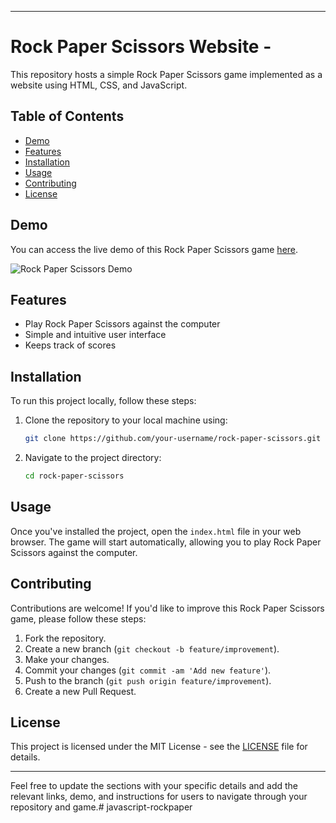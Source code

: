 

---

# Rock Paper Scissors Website -

This repository hosts a simple Rock Paper Scissors game implemented as a website using HTML, CSS, and JavaScript.

## Table of Contents

- [Demo](#demo)
- [Features](#features)
- [Installation](#installation)
- [Usage](#usage)
- [Contributing](#contributing)
- [License](#license)

## Demo

You can access the live demo of this Rock Paper Scissors game [here](https://anirudhwillcode.github.io/javascript-rockpaper/).

![Rock Paper Scissors Demo](demo.gif)

## Features

- Play Rock Paper Scissors against the computer
- Simple and intuitive user interface
- Keeps track of scores

## Installation

To run this project locally, follow these steps:

1. Clone the repository to your local machine using:

   ```bash
   git clone https://github.com/your-username/rock-paper-scissors.git
   ```

2. Navigate to the project directory:

   ```bash
   cd rock-paper-scissors
   ```

## Usage

Once you've installed the project, open the `index.html` file in your web browser. The game will start automatically, allowing you to play Rock Paper Scissors against the computer.

## Contributing

Contributions are welcome! If you'd like to improve this Rock Paper Scissors game, please follow these steps:

1. Fork the repository.
2. Create a new branch (`git checkout -b feature/improvement`).
3. Make your changes.
4. Commit your changes (`git commit -am 'Add new feature'`).
5. Push to the branch (`git push origin feature/improvement`).
6. Create a new Pull Request.

## License

This project is licensed under the MIT License - see the [LICENSE](LICENSE) file for details.

---

Feel free to update the sections with your specific details and add the relevant links, demo, and instructions for users to navigate through your repository and game.# javascript-rockpaper
